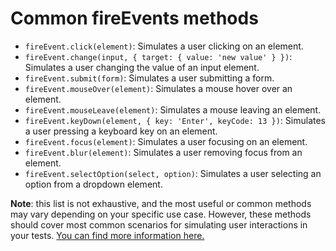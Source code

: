 # Common fireEvents methods

- `fireEvent.click(element)`: Simulates a user clicking on an element.
- `fireEvent.change(input, { target: { value: 'new value' } })`: Simulates a user changing the value of an input element.
- `fireEvent.submit(form)`: Simulates a user submitting a form.
- `fireEvent.mouseOver(element)`: Simulates a mouse hover over an element.
- `fireEvent.mouseLeave(element)`: Simulates a mouse leaving an element.
- `fireEvent.keyDown(element, { key: 'Enter', keyCode: 13 })`: Simulates a user pressing a keyboard key on an element.
- `fireEvent.focus(element)`: Simulates a user focusing on an element.
- `fireEvent.blur(element)`: Simulates a user removing focus from an element.
- `fireEvent.selectOption(select, option)`: Simulates a user selecting an option from a dropdown element.

**Note**: this list is not exhaustive, and the most useful or common methods may vary depending on your specific use case. However, these methods should cover most common scenarios for simulating user interactions in your tests. [You can find more information here.](https://testing-library.com/docs/dom-testing-library/api-events/)